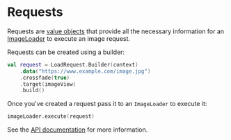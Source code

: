 # Requests

Requests are [value objects](https://publicobject.com/2019/06/10/value-objects-service-objects-and-glue/) that provide all the necessary information for an [ImageLoader](image_loaders.md) to execute an image request.

Requests can be created using a builder:

```kotlin
val request = LoadRequest.Builder(context)
    .data("https://www.example.com/image.jpg")
    .crossfade(true)
    .target(imageView)
    .build()
```

Once you've created a request pass it to an `ImageLoader` to execute it:

```kotlin
imageLoader.execute(request)
```

See the [API documentation](../api/coil-base/coil.request/-request/) for more information.
